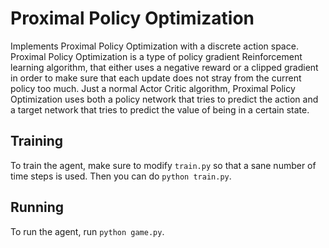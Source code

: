 # Proximal Policy Optimization

Implements Proximal Policy Optimization with a discrete action space.
Proximal Policy Optimization is a type of policy gradient Reinforcement learning algorithm, that either uses a negative reward or a clipped gradient in order to make sure that each update does not stray from the current policy too much.
Just a normal Actor Critic algorithm, Proximal Policy Optimization uses both a policy network that tries to predict the action and a target network that tries to predict the value of being in a certain state.

## Training

To train the agent, make sure to modify `train.py` so that a sane number
of time steps is used. Then you can do `python train.py`.

## Running

To run the agent, run `python game.py`.
